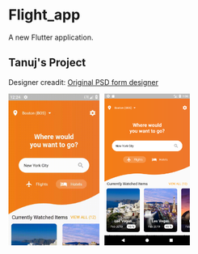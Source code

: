# Flight_app

A new Flutter application.

## Tanuj's Project

Designer creadit: <a href="https://dribbble.com/shots/5662956-Flight-Tickets-Deal-Tracker-App-Day-340-365-Project365">Original PSD form designer</a>


<img src="screenShots/flight.gif" height="300em"
     alt="Markdown Monster icon"
     style="float: left; margin-right: 10px; " />

<img src="screenShots/one.png" height="300em"
     alt="Markdown Monster icon"
     style="float: left; margin-right: 10px; " />

<br>


